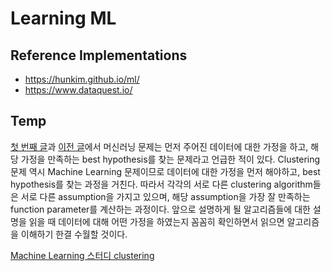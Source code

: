 # Learning ML

## Reference Implementations

* https://hunkim.github.io/ml/
* https://www.dataquest.io/




## Temp

[첫 번째 글](http://sanghyukchun.github.io/57)과 [이전 글](http://sanghyukchun.github.io/64)에서 머신러닝 문제는 먼저 주어진 데이터에 대한 가정을 하고, 해당 가정을 만족하는 best hypothesis를 찾는 문제라고 언급한 적이 있다. Clustering 문제 역시 Machine Learning 문제이므로 데이터에 대한 가정을 먼저 해야하고, best hypothesis를 찾는 과정을 거친다. 따라서 각각의 서로 다른 clustering algorithm들은 서로 다른 assumption을 가지고 있으며, 해당 assumption을 가장 잘 만족하는 function parameter를 계산하는 과정이다. 앞으로 설명하게 될 알고리즘들에 대한 설명을 읽을 때 데이터에 대해 어떤 가정을 하였는지 꼼꼼히 확인하면서 읽으면 알고리즘을 이해하기 한결 수월할 것이다.

[Machine Learning 스터디 clustering](http://sanghyukchun.github.io/69/)